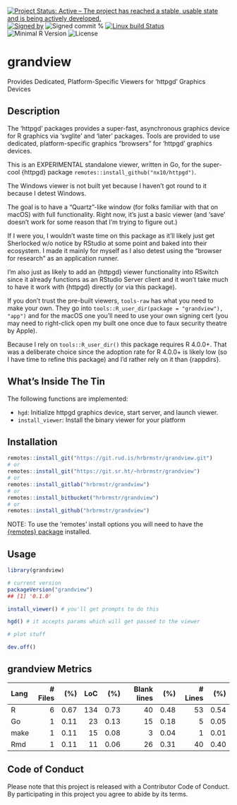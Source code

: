 
[![Project Status: Active – The project has reached a stable, usable
state and is being actively
developed.](https://www.repostatus.org/badges/latest/active.svg)](https://www.repostatus.org/#active)
[![Signed
by](https://img.shields.io/badge/Keybase-Verified-brightgreen.svg)](https://keybase.io/hrbrmstr)
![Signed commit
%](https://img.shields.io/badge/Signed_Commits-100%25-lightgrey.svg)
[![Linux build
Status](https://travis-ci.org/hrbrmstr/grandview.svg?branch=master)](https://travis-ci.org/hrbrmstr/grandview)  
![Minimal R
Version](https://img.shields.io/badge/R%3E%3D-4.0.0-blue.svg)
![License](https://img.shields.io/badge/License-MIT-blue.svg)

# grandview

Provides Dedicated, Platform-Specific Viewers for ‘httpgd’ Graphics
Devices

## Description

The ‘httpgd’ packages provides a super-fast, asynchronous graphics
device for R graphics via ‘svglite’ and ‘later’ packages. Tools are
provided to use dedicated, platform-specific graphics “browsers” for
‘httpgd’ graphics devices.

This is an EXPERIMENTAL standalone viewer, written in Go, for the
super-cool {httpgd} package `remotes::install_github("nx10/httpgd")`.

The Windows viewer is not built yet because I haven’t got round to it
because I detest Windows.

The goal is to have a “Quartz”-like window (for folks familiar with that
on macOS) with full functionality. Right now, it’s just a basic viewer
(and ‘save’ doesn’t work for some reason that I’m trying to figure out.)

If I were you, I wouldn’t waste time on this package as it’ll likely
just get Sherlocked w/o notice by RStudio at some point and baked into
their ecosystem. I made it mainly for myself as I also detest using the
“browser for research” as an application runner.

I’m also just as likely to add an {httpgd} viewer functionality into
RSwitch since it already functions as an RStudio Server client and it
won’t take much to have it work with {httpgd} directly (or via this
package).

If you don’t trust the pre-built viewers, `tools-raw` has what you need
to make your own. They go into `tools::R_user_dir(package =
"grandview"), "app")` and for the macOS one you’ll need to use your own
signing cert (you may need to right-click open my built one once due to
faux security theatre by Apple).

Because I rely on `tools::R_user_dir()` this package requires R 4.0.0+.
That was a deliberate choice since the adoption rate for R 4.0.0+ is
likely low (so I have time to refine this package) and I’d rather rely
on it than {rappdirs}.

## What’s Inside The Tin

The following functions are implemented:

  - `hgd`: Initialize httpgd graphics device, start server, and launch
    viewer.
  - `install_viewer`: Install the binary viewer for your platform

## Installation

``` r
remotes::install_git("https://git.rud.is/hrbrmstr/grandview.git")
# or
remotes::install_git("https://git.sr.ht/~hrbrmstr/grandview")
# or
remotes::install_gitlab("hrbrmstr/grandview")
# or
remotes::install_bitbucket("hrbrmstr/grandview")
# or
remotes::install_github("hrbrmstr/grandview")
```

NOTE: To use the ‘remotes’ install options you will need to have the
[{remotes} package](https://github.com/r-lib/remotes) installed.

## Usage

``` r
library(grandview)

# current version
packageVersion("grandview")
## [1] '0.1.0'
```

``` r
install_viewer() # you'll get prompts to do this

hgd() # it accepts params which will get passed to the viewer

# plot stuff

dev.off()
```

## grandview Metrics

| Lang | \# Files |  (%) | LoC |  (%) | Blank lines |  (%) | \# Lines |  (%) |
| :--- | -------: | ---: | --: | ---: | ----------: | ---: | -------: | ---: |
| R    |        6 | 0.67 | 134 | 0.73 |          40 | 0.48 |       53 | 0.54 |
| Go   |        1 | 0.11 |  23 | 0.13 |          15 | 0.18 |        5 | 0.05 |
| make |        1 | 0.11 |  15 | 0.08 |           3 | 0.04 |        1 | 0.01 |
| Rmd  |        1 | 0.11 |  11 | 0.06 |          26 | 0.31 |       40 | 0.40 |

## Code of Conduct

Please note that this project is released with a Contributor Code of
Conduct. By participating in this project you agree to abide by its
terms.
